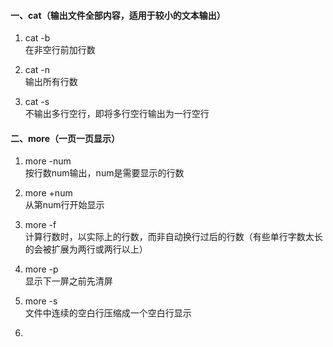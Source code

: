 #### 一、cat（输出文件全部内容，适用于较小的文本输出）
1. cat -b<br>
   在非空行前加行数

2. cat -n<br>
   输出所有行数

3. cat -s<br>
   不输出多行空行，即将多行空行输出为一行空行
#### 二、more（一页一页显示）
1. more -num<br>
   按行数num输出，num是需要显示的行数

2. more +num<br>
   从第num行开始显示

3. more -f<br>
   计算行数时，以实际上的行数，而非自动换行过后的行数（有些单行字数太长的会被扩展为两行或两行以上）

4. more -p<br>
   显示下一屏之前先清屏

5. more -s<br>
   文件中连续的空白行压缩成一个空白行显示

6.